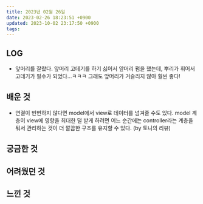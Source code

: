```yaml
---
title: 2023년 02월 26일
date: 2023-02-26 18:23:51 +0900
updated: 2023-10-02 23:17:50 +0900
tags: 
---
```

## LOG
- 앞머리를 잘랐다. 앞머리 고데기를 하기 싫어서 앞머리 펌을 했는데, 뿌리가 휘어서 고데기가 필수가 되었다...ㅋㅋㅋ 그래도 앞머리가 거슬리지 않아 훨씬 좋다!

## 배운 것
- 연결이 빈번하지 않다면 model에서 view로 데이터를 넘겨줄 수도 있다. model 계층이 view에 영향을 최대한 덜 받게 하려면 어느 순간에는 controller라는 계층을 둬서 관리하는 것이 더 깔끔한 구조를 유지할 수 있다. (by 토니의 리뷰)

## 궁금한 것

## 어려웠던 것

## 느낀 것

